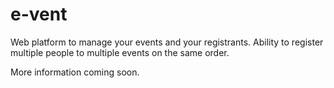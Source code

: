 # e-vent
Web platform to manage your events and your registrants. Ability to register multiple people to multiple events on the same order.

More information coming soon.
